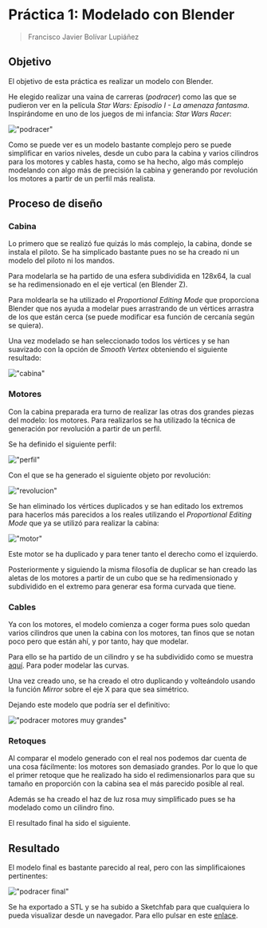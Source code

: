 # Práctica 1: Modelado con Blender

> Francisco Javier Bolívar Lupiáñez

## Objetivo

El objetivo de esta práctica es realizar un modelo con Blender.

He elegido realizar una vaina de carreras (*podracer*) como las que se pudieron ver en la película *Star Wars: Episodio I - La amenaza fantasma*. Inspirándome en uno de los juegos de mi infancia: *Star Wars Racer*:

!["podracer"](img/podracer-real.jpg)

Como se puede ver es un modelo bastante complejo pero se puede simplificar en varios niveles, desde un cubo para la cabina y varios cilindros para los motores y cables hasta, como se ha hecho, algo más complejo modelando con algo más de precisión la cabina y generando por revolución los motores a partir de un perfil más realista.

## Proceso de diseño

### Cabina

Lo primero que se realizó fue quizás lo más complejo, la cabina, donde se instala el piloto. Se ha simplicado bastante pues no se ha creado ni un modelo del piloto ni los mandos.

Para modelarla se ha partido de una esfera subdividida en 128x64, la cual se ha redimensionado en el eje vertical (en Blender Z). 

Para moldearla se ha utilizado el *Proportional Editing Mode* que proporciona Blender que nos ayuda a modelar pues arrastrando de un vértices arrastra de los que están cerca (se puede modificar esa función de cercanía según se quiera).

Una vez modelado se han seleccionado todos los vértices y se han suavizado con la opción de *Smooth Vertex* obteniendo el siguiente resultado:

!["cabina"](img/cabina.png)

### Motores

Con la cabina preparada era turno de realizar las otras dos grandes piezas del modelo: los motores. Para realizarlos se ha utilizado la técnica de generación por revolución a partir de un perfil.

Se ha definido el siguiente perfil:

!["perfil"](img/perfil.png)

Con el que se ha generado el siguiente objeto por revolución:

!["revolucion"](img/revolucion.png)

Se han eliminado los vértices duplicados y se han editado los extremos para hacerlos más parecidos a los reales utilizando el *Proportional Editing Mode* que ya se utilizó para realizar la cabina:

!["motor"](img/motor.png)

Este motor se ha duplicado y para tener tanto el derecho como el izquierdo.

Posteriormente y siguiendo la misma filosofía de duplicar se han creado las aletas de los motores a partir de un cubo que se ha redimensionado y subdividido en el extremo para generar esa forma curvada que tiene.

### Cables

Ya con los motores, el modelo comienza a coger forma pues solo quedan varios cilindros que unen la cabina con los motores, tan finos que se notan poco pero que están ahí, y por tanto, hay que modelar.

Para ello se ha partido de un cilindro y se ha subdividido como se muestra [aquí](https://camo.githubusercontent.com/b6fc7e1e1f3d6d0183cfcbca2ccccd78ca07ecdb/68747470733a2f2f692e737461636b2e696d6775722e636f6d2f7770376c382e676966). Para poder modelar las curvas.

Una vez creado uno, se ha creado el otro duplicando y volteándolo usando la función *Mirror* sobre el eje X para que sea simétrico.

Dejando este modelo que podría ser el definitivo:

!["podracer motores muy grandes"](img/podracer-motores-muy-grandes.png)

### Retoques

Al comparar el modelo generado con el real nos podemos dar cuenta de una cosa fácilmente: los motores son demasiado grandes. Por lo que lo que el primer retoque que he realizado ha sido el redimensionarlos para que su tamaño en proporción con la cabina sea el más parecido posible al real.

Además se ha creado el haz de luz rosa muy simplificado pues se ha modelado como un cilindro fino.

El resultado final ha sido el siguiente.

## Resultado

El modelo final es bastante parecido al real, pero con las simplificaiones pertinentes:

!["podracer final"](img/podracer-final.png)

Se ha exportado a STL y se ha subido a Sketchfab para que cualquiera lo pueda visualizar desde un navegador. Para ello pulsar en este [enlace](https://skfb.ly/6nKTP).

